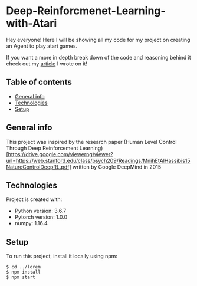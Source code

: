 # Deep-Reinforcmenet-Learning-with-Atari

Hey everyone!
Here I will be showing all my code for my project on creating an Agent to play atari games.










If you want a more in depth break down of the code and reasoning behind it check out my [article](https://mark-youngson5.medium.com/so-you-want-to-play-atari-games-e9252762a142) I wrote on it!

## Table of contents
* [General info](#general-info)
* [Technologies](#technologies)
* [Setup](#setup)

## General info
This project was inspired by the research paper (Human Level Control Through Deep Reinforcement Learning)[https://drive.google.com/viewerng/viewer?url=https://web.stanford.edu/class/psych209/Readings/MnihEtAlHassibis15NatureControlDeepRL.pdf] written by Google DeepMind in 2015
	
## Technologies
Project is created with:
* Python version: 3.6.7
* Pytorch version: 1.0.0
* numpy: 1.16.4
	
## Setup
To run this project, install it locally using npm:

```
$ cd ../lorem
$ npm install
$ npm start
